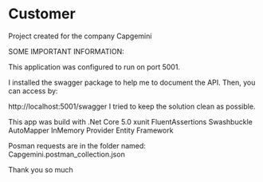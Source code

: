 # Customer
Project created for the company Capgemini

SOME IMPORTANT INFORMATION:

This application was configured to run on port 5001.

I installed the swagger package to help me to document the API. Then, you can access by:

http://localhost:5001/swagger
I tried to keep the solution clean as possible.

This app was build with
.Net Core 5.0
xunit
FluentAssertions
Swashbuckle
AutoMapper
InMemory Provider Entity Framework

Posman requests are in the folder named:
Capgemini.postman_collection.json

Thank you so much

